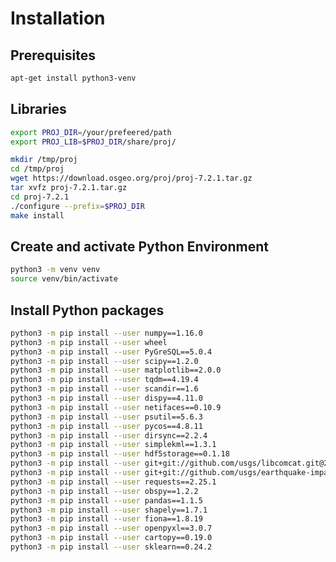 Installation
=================


Prerequisites
---------------

```sh
apt-get install python3-venv
```

Libraries
----------

```sh
export PROJ_DIR=/your/prefeered/path
export PROJ_LIB=$PROJ_DIR/share/proj/

mkdir /tmp/proj
cd /tmp/proj
wget https://download.osgeo.org/proj/proj-7.2.1.tar.gz
tar xvfz proj-7.2.1.tar.gz
cd proj-7.2.1
./configure --prefix=$PROJ_DIR
make install
```

Create and activate Python Environment
--------------------------------------------

```sh
python3 -m venv venv 
source venv/bin/activate
```

Install Python packages
---------------------------

```sh
python3 -m pip install --user numpy==1.16.0
python3 -m pip install --user wheel
python3 -m pip install --user PyGreSQL==5.0.4
python3 -m pip install --user scipy==1.2.0 
python3 -m pip install --user matplotlib==2.0.0 
python3 -m pip install --user tqdm==4.19.4
python3 -m pip install --user scandir==1.6
python3 -m pip install --user dispy==4.11.0
python3 -m pip install --user netifaces==0.10.9
python3 -m pip install --user psutil==5.6.3
python3 -m pip install --user pycos==4.8.11
python3 -m pip install --user dirsync==2.2.4
python3 -m pip install --user simplekml==1.3.1
python3 -m pip install --user hdf5storage==0.1.18
python3 -m pip install --user git+git://github.com/usgs/libcomcat.git@2.0.10
python3 -m pip install --user git+git://github.com/usgs/earthquake-impact-utils@0.8.27
python3 -m pip install --user requests==2.25.1
python3 -m pip install --user obspy==1.2.2
python3 -m pip install --user pandas==1.1.5
python3 -m pip install --user shapely==1.7.1
python3 -m pip install --user fiona==1.8.19
python3 -m pip install --user openpyxl==3.0.7
python3 -m pip install --user cartopy==0.19.0 
python3 -m pip install --user sklearn==0.24.2
```



